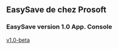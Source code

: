 ## EasySave de chez Prosoft

### EasySave version 1.0 App. Console

[v1.0-beta](https://github.com/Valentin-Hervouet/Projet_Programmation_Systeme/releases/tag/v1.0-beta)
